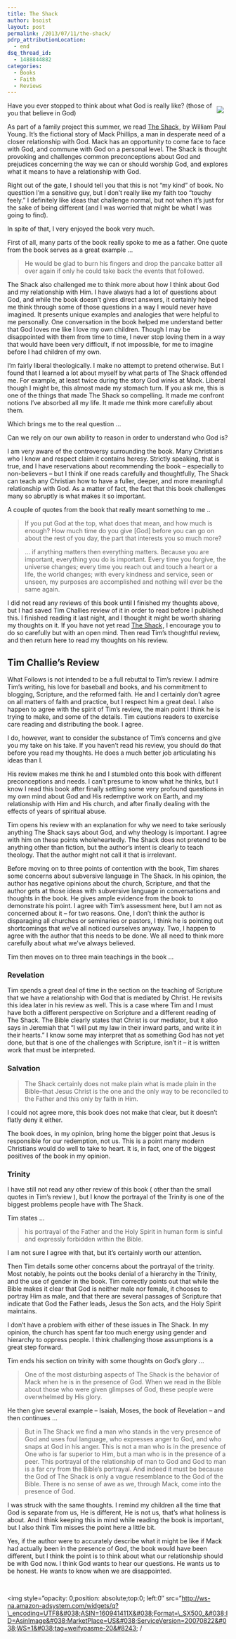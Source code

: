 ```yaml
---
title: The Shack
author: bsoist
layout: post
permalink: /2013/07/11/the-shack/
pdrp_attributionLocation:
  - end
dsq_thread_id:
  - 1488844882
categories:
  - Books
  - Faith
  - Reviews
---
```

<div style="float:right;padding:10px;">
  <a href="http://www.amazon.com/gp/product/160941411X/ref=as_li_ss_il?ie=UTF8&#038;camp=1789&#038;creative=390957&#038;creativeASIN=160941411X&#038;linkCode=as2&#038;tag=weifyoasme-20"><img border="0" src="http://ws-na.amazon-adsystem.com/widgets/q?_encoding=UTF8&#038;ASIN=160941411X&#038;Format=_SX500_&#038;ID=AsinImage&#038;MarketPlace=US&#038;ServiceVersion=20070822&#038;WS=1&#038;tag=weifyoasme-20" /></a><img src="http://ir-na.amazon-adsystem.com/e/ir?t=weifyoasme-20&#038;l=as2&#038;o=1&#038;a=160941411X" width="1" height="1" border="0" alt="" style="border:none !important; margin:0px !important;" />
</div>

Have you ever stopped to think about what God is really like? (those of you that believe in God)

As part of a family project this summer, we read [The Shack][1]<img src="http://ir-na.amazon-adsystem.com/e/ir?t=weifyoasme-20&#038;l=as2&#038;o=1&#038;a=160941411X" width="1" height="1" border="0" alt="" style="border:none !important; margin:0px !important;" />, by William Paul Young. It&#8217;s the fictional story of Mack Phillips, a man in desperate need of a closer relationship with God. Mack has an opportunity to come face to face with God, and commune with God on a personal level. The Shack is thought provoking and challenges common preconceptions about God and prejudices concerning the way we can or should worship God, and explores what it means to have a relationship with God.

Right out of the gate, I should tell you that this is not &#8220;my kind&#8221; of book. No questtion I&#8217;m a sensitive guy, but I don&#8217;t really like my faith too &#8220;touchy feely.&#8221; I definitely like ideas that challenge normal, but not when it&#8217;s just for the sake of being different (and I was worried that might be what I was going to find).

In spite of that, I very enjoyed the book very much.

First of all, many parts of the book really spoke to me as a father. One quote from the book serves as a great example &#8230;

> He would be glad to burn his fingers and drop the pancake batter all over again if only he could take back the events that followed.

The Shack also challenged me to think more about how I think about God and my relationship with Him. I have always had a lot of questions about God, and while the book doesn&#8217;t gives direct answers, it certainly helped me think through some of those questions in a way I would never have imagined. It presents unique examples and analogies that were helpful to me personally. One conversation in the book helped me understand better that God loves me like I love my own children. Though I may be disappointed with them from time to time, I never stop loving them in a way that would have been very difficult, if not impossible, for me to imagine before I had children of my own.

I&#8217;m fairly liberal theologically. I make no attempt to pretend otherwise. But I found that I learned a lot about myself by what parts of The Shack offended me. For example, at least twice during the story God winks at Mack. Liberal though I might be, this almost made my stomach turn. If you ask me, this is one of the things that made The Shack so compelling. It made me confront notions I&#8217;ve absorbed all my life. It made me think more carefully about them.

Which brings me to the real question &#8230;

Can we rely on our own ability to reason in order to understand who God is?

I am very aware of the controversy surrounding the book. Many Christians who I know and respect claim it contains heresy. Strictly speaking, that is true, and I have reservations about recommending the book &#8211; especially to non-believers &#8211; but I think if one reads carefully and thoughtfully, The Shack can teach any Christian how to have a fuller, deeper, and more meaningful relationship with God. As a matter of fact, the fact that this book challenges many so abruptly is what makes it so important.

A couple of quotes from the book that really meant something to me ..

> If you put God at the top, what does that mean, and how much is enough? How much time do you give [God] before you can go on about the rest of you day, the part that interests you so much more?

> &#8230; if anything matters then everything matters. Because you are important, everything you do is important. Every time you forgive, the universe changes; every time you reach out and touch a heart or a life, the world changes; with every kindness and service, seen or unseen, my purposes are accomplished and nothing will ever be the same again.

I did not read any reviews of this book until I finished my thoughts above, but I had saved Tim Challies review of it in order to read before I published this. I finished reading it last night, and I thought it might be worth sharing my thoughts on it. If you have not yet read [The Shack][1]<img src="http://ir-na.amazon-adsystem.com/e/ir?t=weifyoasme-20&#038;l=as2&#038;o=1&#038;a=160941411X" width="1" height="1" border="0" alt="" style="border:none !important; margin:0px !important;" />, I encourage you to do so carefully but with an open mind. Then read <a hrer="http://www.challies.com/book-reviews/a-review-of-the-shack-download-it-here">Tim&#8217;s thoughtful review</a>, and then return here to read my thoughts on his review.

## Tim Challie&#8217;s Review

What Follows is not intended to be a full rebuttal to Tim&#8217;s review. I admire Tim&#8217;s writing, his love for baseball and books, and his commitment to blogging, Scripture, and the reformed faith. He and I certainly don&#8217;t agree on all matters of faith and practice, but I respect him a great deal. I also happen to agree with the spirit of Tim&#8217;s review, the main point I think he is trying to make, and some of the details. Tim cautions readers to exercise care reading and distributing the book. I agree.

I do, however, want to consider the substance of Tim&#8217;s concerns and give you my take on his take. If you haven&#8217;t read his review, you should do that before you read my thoughts. He does a much better job articulating his ideas than I.

His review makes me think he and I stumbled onto this book with different preconceptions and needs. I can&#8217;t presume to know what he thinks, but I know I read this book after finally settling some very profound questions in my own mind about God and His redemptive work on Earth, and my relationship with Him and His church, and after finally dealing with the effects of years of spiritual abuse.

Tim opens his review with an explanation for why we need to take seriously anything The Shack says about God, and why theology is important. I agree with him on these points wholeheartedly. The Shack does not pretend to be anything other than fiction, but the author&#8217;s intent is clearly to teach theology. That the author might not call it that is irrelevant.

Before moving on to three points of contention with the book, Tim shares some concerns about subversive language in The Shack. In his opinion, the author has negative opinions about the church, Scripture, and that the author gets at those ideas with subversive language in conversations and thoughts in the book. He gives ample evidence from the book to demonstrate his point. I agree with Tim&#8217;s assessment here, but I am not as concerned about it &#8211; for two reasons. One, I don&#8217;t think the author is disparaging all churches or seminaries or pastors, I think he is pointing out shortcomings that we&#8217;ve all noticed ourselves anyway. Two, I happen to agree with the author that this needs to be done. We all need to think more carefully about what we&#8217;ve always believed.

Tim then moves on to three main teachings in the book &#8230;

### Revelation

Tim spends a great deal of time in the section on the teaching of Scripture that we have a relationship with God that is mediated by Christ. He revisits this idea later in his review as well. This is a case where Tim and I must have both a different perspective on Scripture and a different reading of The Shack. The Bible clearly states that Christ is our mediator, but it also says in Jeremiah that &#8220;I will put my law in their inward parts, and write it in their hearts.&#8221; I know some may interpret that as something God has not yet done, but that is one of the challenges with Scripture, isn&#8217;t it &#8211; it is written work that must be interpreted.

### Salvation

> The Shack certainly does not make plain what is made plain in the Bible&#8211;that Jesus Christ is the one and the only way to be reconciled to the Father and this only by faith in Him.

I could not agree more, this book does not make that clear, but it doesn&#8217;t flatly deny it either.

The book does, in my opinion, bring home the bigger point that Jesus is responsible for our redemption, not us. This is a point many modern Christians would do well to take to heart. It is, in fact, one of the biggest positives of the book in my opinion.

### Trinity

I have still not read any other review of this book ( other than the small quotes in Tim&#8217;s review ), but I know the portrayal of the Trinity is one of the biggest problems people have with The Shack.

Tim states &#8230;

> his portrayal of the Father and the Holy Spirit in human form is sinful and expressly forbidden within the Bible.

I am not sure I agree with that, but it&#8217;s certainly worth our attention.

Then Tim details some other concerns about the portrayal of the trinity. Most notably, he points out the books denial of a hierarchy in the Trinity, and the use of gender in the book. Tim correctly points out that while the Bible makes it clear that God is neither male nor female, it chooses to portray Him as male, and that there are several passages of Scripture that indicate that God the Father leads, Jesus the Son acts, and the Holy Spirit maintains.

I don&#8217;t have a problem with either of these issues in The Shack. In my opinion, the church has spent far too much energy using gender and hierarchy to oppress people. I think challenging those assumptions is a great step forward.

Tim ends his section on trinity with some thoughts on God&#8217;s glory &#8230;

> One of the most disturbing aspects of The Shack is the behavior of Mack when he is in the presence of God. When we read in the Bible about those who were given glimpses of God, these people were overwhelmed by His glory.

He then give several example &#8211; Isaiah, Moses, the book of Revelation &#8211; and then continues &#8230;

> But in The Shack we find a man who stands in the very presence of God and uses foul language, who expresses anger to God, and who snaps at God in his anger. This is not a man who is in the presence of One who is far superior to Him, but a man who is in the presence of a peer. This portrayal of the relationship of man to God and God to man is a far cry from the Bible&#8217;s portrayal. And indeed it must be because the God of The Shack is only a vague resemblance to the God of the Bible. There is no sense of awe as we, through Mack, come into the presence of God.

I was struck with the same thoughts. I remind my children all the time that God is separate from us, He is different, He is not us, that&#8217;s what holiness is about. And I think keeping this in mind while reading the book is important, but I also think Tim misses the point here a little bit.

Yes, if the author were to accurately describe what it might be like if Mack had actually been in the presence of God, the book would have been different, but I think the point is to think about what our relationship should be with God now. I think God wants to hear our questions. He wants us to be honest. He wants to know when we are disappointed.

<div style="clear:both;">
  &nbsp;
</div>

<img style=&#8221;opacity: 0;position: absolute;top:0; left:0&#8243; src=&#8221;http://ws-na.amazon-adsystem.com/widgets/q?\_encoding=UTF8&#038;ASIN=160941411X&#038;Format=\_SX500_&#038;ID=AsinImage&#038;MarketPlace=US&#038;ServiceVersion=20070822&#038;WS=1&#038;tag=weifyoasme-20&#8243; /

 [1]: http://www.amazon.com/gp/product/160941411X/ref=as_li_ss_tl?ie=UTF8&#038;camp=1789&#038;creative=390957&#038;creativeASIN=160941411X&#038;linkCode=as2&#038;tag=weifyoasme-20